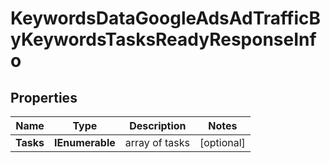 # KeywordsDataGoogleAdsAdTrafficByKeywordsTasksReadyResponseInfo


## Properties

| Name | Type | Description | Notes |
|------------ | ------------- | ------------- | -------------|
**Tasks** | **IEnumerable<KeywordsDataGoogleAdsAdTrafficByKeywordsTasksReadyTaskInfo>** | array of tasks |[optional]|